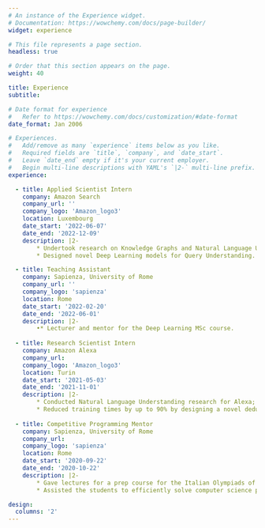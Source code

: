 ```yaml
---
# An instance of the Experience widget.
# Documentation: https://wowchemy.com/docs/page-builder/
widget: experience

# This file represents a page section.
headless: true

# Order that this section appears on the page.
weight: 40

title: Experience
subtitle:

# Date format for experience
#   Refer to https://wowchemy.com/docs/customization/#date-format
date_format: Jan 2006

# Experiences.
#   Add/remove as many `experience` items below as you like.
#   Required fields are `title`, `company`, and `date_start`.
#   Leave `date_end` empty if it's your current employer.
#   Begin multi-line descriptions with YAML's `|2-` multi-line prefix.
experience:

  - title: Applied Scientist Intern
    company: Amazon Search
    company_url: ''
    company_logo: 'Amazon_logo3'
    location: Luxembourg
    date_start: '2022-06-07'
    date_end: '2022-12-09'
    description: |2-
        * Undertook research on Knowledge Graphs and Natural Language Understanding;
        * Designed novel Deep Learning models for Query Understanding.

  - title: Teaching Assistant
    company: Sapienza, University of Rome
    company_url: ''
    company_logo: 'sapienza'
    location: Rome
    date_start: '2022-02-20'
    date_end: '2022-06-01'
    description: |2-
        •* Lecturer and mentor for the Deep Learning MSc course.
  
  - title: Research Scientist Intern
    company: Amazon Alexa
    company_url: 
    company_logo: 'Amazon_logo3'
    location: Turin
    date_start: '2021-05-03'
    date_end: '2021-11-01'
    description: |2- 
        * Conducted Natural Language Understanding research for Alexa;
        * Reduced training times by up to 90% by designing a novel deduplication technique.
        
  - title: Competitive Programming Mentor
    company: Sapienza, University of Rome
    company_url: 
    company_logo: 'sapienza'
    location: Rome
    date_start: '2020-09-22'
    date_end: '2020-10-22'
    description: |2- 
        * Gave lectures for a prep course for the Italian Olympiads of Informatics
        * Assisted the students to efficiently solve computer science problems

design:
  columns: '2'
---
```

